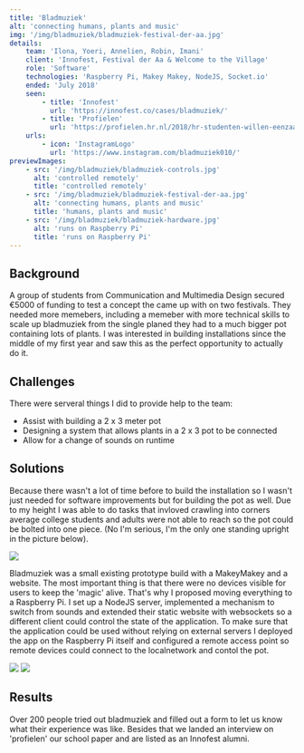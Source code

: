 ```yaml
---
title: 'Bladmuziek'
alt: 'connecting humans, plants and music'
img: '/img/bladmuziek/bladmuziek-festival-der-aa.jpg'
details:
    team: 'Ilona, Yoeri, Annelien, Robin, Imani'
    client: 'Innofest, Festival der Aa & Welcome to the Village'
    role: 'Software'
    technologies: 'Raspberry Pi, Makey Makey, NodeJS, Socket.io'
    ended: 'July 2018' 
    seen: 
        - title: 'Innofest'
          url: 'https://innofest.co/cases/bladmuziek/'
        - title: 'Profielen'
          url: 'https://profielen.hr.nl/2018/hr-studenten-willen-eenzaamheid-tegengaan-met-interactieve-plantenbak/'
    urls: 
        - icon: 'InstagramLogo'
          url: 'https://www.instagram.com/bladmuziek010/'
previewImages: 
    - src: '/img/bladmuziek/bladmuziek-controls.jpg'
      alt: 'controlled remotely'
      title: 'controlled remotely'
    - src: '/img/bladmuziek/bladmuziek-festival-der-aa.jpg'
      alt: 'connecting humans, plants and music'
      title: 'humans, plants and music'
    - src: '/img/bladmuziek/bladmuziek-hardware.jpg'
      alt: 'runs on Raspberry Pi'
      title: 'runs on Raspberry Pi'
---
```

## Background
A group of students from Communication and Multimedia Design secured €5000 of funding to test a concept the came up with on two festivals. They needed more memebers, including a memeber with more technical skills to scale up bladmuziek from the single planed they had to a much bigger pot containing lots of plants. I was interested in building installations since the middle of my first year and saw this as the perfect opportunity to actually do it.

## Challenges
There were serveral things I did to provide help to the team:

- Assist with building a 2 x 3 meter pot
- Designing a system that allows plants in a 2 x 3 pot to be connected
- Allow for a change of sounds on runtime

## Solutions

Because there wasn't a lot of time before to build the installation so I wasn't just needed for software improvements but for building the pot as well. Due to my height I was able to do tasks that invloved crawling into corners average college students and adults were not able to reach so the pot could be bolted into one piece. (No I'm serious, I'm the only one standing upright in the picture below). 

![](/img/bladmuziek/bladmuziek-pot.jpg)

Bladmuziek was a small existing prototype build with a MakeyMakey and a website. The most important thing is that there were no devices visible for users to keep the 'magic' alive. That's why I proposed moving everything to a Raspberry Pi. I set up a NodeJS server, implemented a mechanism to switch from sounds and extended their static website with websockets so a different client could control the state of the application. To make sure that the application could be used without relying on external servers I deployed the app on the Raspberry Pi itself and configured a remote access point so remote devices could connect to the localnetwork and contol the pot. 

![](/img/bladmuziek/bladmuziek-controls.jpg)
![](/img/bladmuziek/bladmuziek-festival-der-aa.jpg)

## Results
Over 200 people tried out bladmuziek and filled out a form to let us know what their experience was like. Besides that we landed an interview on 'profielen' our school paper and are listed as an Innofest alumni.